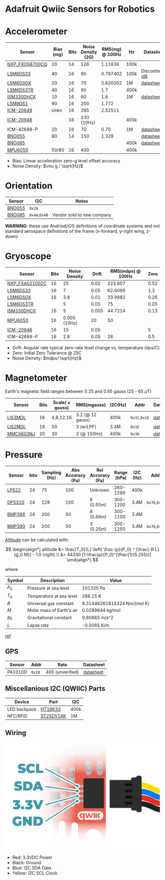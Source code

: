 # Adafruit Qwiic Sensors for Robotics

# Accelerometer

| Sensor               | Bias (mg)  | Bits | Noise Density (2G) | RMS(mg) @ 100Hz | Hz  | Datasheet |
|----------------------|------------|------|--------------------|-----------------|-----|-----------|
| [NXP_FXOS8700CQ][i1] | 20         | 14   | 126                | 1.11636         | 100k | |
| [LSM6DS33][i2]       | 40         | 16   | 90                 | 0.797402        | 100k | Discontinued [id8] |
| [LSM6DSOX][i3]       | 20         | 16   | 70                 | 0.620202        | 1M   | [datasheet][id2] |
| [LSM6DS3TR][i8]      | 40         | 16   | 90                 | 1.7             | 400k | |
| [ISM330DHCX][i4]     | 10         | 16   | 60                 | 1.8             | 1M   | [datasheet][id4] |
| [LSM9DS1][i5]        | 90         | 16   | 200                | 1.772           |      | |
| [ICM-20649][i6]      | Unkn       | 16   | 285                | 2.52511         |      | |
| [ICM-20948][i10]     |            | 16   | 230 (10Hz)         |                 | 400k | |
| ICM-42688-P          | 20         | 16   | 70                 | 0.70            | 1M   | [datasheet][id7] |
| [BNO055][i7]         | 80         | 14   | 150                | 1.329           |      | [datasheet][id5] |
| [BNO085][o2]         |            |      |                    |                 | 400k | [datasheet][id6] |
| [MPU6050][i9]        | 50/80      | 16   | 400                |                 | 400k | |

- Bias: Linear acceleration zero-g level offset accuracy
- Noise Density: $\mu g / \sqrt{Hz}$

[id2]: https://www.st.com/resource/en/datasheet/lsm6dsox.pdf
[id4]: https://www.st.com/resource/en/datasheet/ism330dhcx.pdf
[id5]: https://cdn-learn.adafruit.com/assets/assets/000/125/776/original/bst-bno055-ds000.pdf?1698865246
[id6]: https://www.ceva-dsp.com/wp-content/uploads/2019/10/BNO080_085-Datasheet.pdf
[id7]: https://invensense.tdk.com/wp-content/uploads/2020/04/ds-000347_icm-42688-p-datasheet.pdf
[id8]: https://www.st.com/resource/en/datasheet/lsm6ds33.pdf

# Orientation

| Sensor               | I2C  | Notes |
|----------------------|------|---|
| [BNO055][o1]         | `0x28` |   |
| [BNO085][o2]         | `0x4A`,`0x4B` | Vendor sold to new company |

[o1]: https://www.adafruit.com/product/4646
[o2]: https://www.adafruit.com/product/4754

**WARNING:** these use Andriod/iOS definitions of coordinate systems 
and not standard aerospace definitions of the frame (x-forward, y-right wing, z-down)

# Gryoscope

| Sensor               | Bits  | Noise Density | Drift | RMS(mdps) @ 100Hz | Zero |
|----------------------|-------|---------------|-------|-------------------|------|
| [NXP_FXAS21002C][i1] | 16    | 25            | 0.02  | 223.607           | 0.52 |
| [LSM6DS33][i2]       | 16    | 7             | 0.05  | 62.6099           | 1.3  |
| [LSM6DSOX][i3]       | 16    | 3.8           | 0.01  | 33.9882           | 0.26 |
| [LSM6DS3TR][i8]      |       | 5             | 0.05  | 75                | 0.05 |
| [ISM330DHCX][i4]     | 16    | 5             | 0.005 | 44.7214           | 0.13 |
| [MPU6050][i9]        | 16    | 0.005 (10Hz)  | 20    | 50                |      |
| [ICM-20948][i10]     | 16    | 15            | 0.05  |                   | 5    |
| ICM-42688-P          | 16    | 2.8           | 0.05  | 28                | 0.5  |

- Drift: Angular rate typical zero-rate level change vs. temperature (dps/C)
- Zero: Initial Zero Tolerance @ 25C
- Noise Density: $mdps/ \sqrt{Hz}$

[i1]: https://www.adafruit.com/product/3463
[i2]: https://www.adafruit.com/product/4485
[i3]: https://www.adafruit.com/product/4517
[i4]: https://www.adafruit.com/product/4502
[i5]: https://www.adafruit.com/product/4634
[i6]: https://www.adafruit.com/product/4464
[i7]: https://www.adafruit.com/product/4646
[i8]: https://www.adafruit.com/product/4503
[i9]: https://www.adafruit.com/product/3886
[i10]: https://www.adafruit.com/product/4554

# Magnetometer

Earth's magnetic field ranges between 0.25 and 0.65 gauss (25 - 65 $\mu$T)

| Sensor | Bits | Scale( $\pm$ gauss) | RMS(mgauss)      | I2C(Hz) | Addr | Datasheet |
|--------|------|---------------------|------------------|---------|------|-----------|
|[LIS3MDL][mag1]   | 16 | 4,8,12,16   | 3.2 (@ 12 gauss) | 400k    |`0x1C`,`0x1E`| [datasheet][ds1] |
|[LIS2MDL][mag2]   | 16 | 50          | 3 (w/LPF)        | 3.4M    |`0x1E`| [datasheet][ds2] |
|[MMC5603NJ][mag3] | 20 | 30          | 2 (@ 150Hz)      | 400k    |`0x30`| [datasheet][ds3] |

[mag1]: https://www.adafruit.com/product/4479
[mag2]: https://www.adafruit.com/product/4488
[mag3]: https://www.adafruit.com/product/5579
[ds1]: https://www.st.com/resource/en/datasheet/lis3mdl.pdf
[ds2]: https://www.st.com/resource/en/datasheet/lis2mdl.pdf
[ds3]: https://cdn-learn.adafruit.com/assets/assets/000/113/957/original/MMC5603NJ_RevB_7-12-18.pdf?1659554945

# Pressure

| Sensor       | bits | Sampling (Hz) | Abs Accuracy (Pa) | Rel Accuracy (Pa) | Range (hPa) | I2C (Hz) | Addr | Datasheet |
|--------------|------|---------------|-------------------|-------------------|-------------|----------|------|-----------|
| [LPS22][p1]  | 24   | 75            | 100               | Unknown           | 260-1260    | 400k     |      | [datasheet][gds3] |
| [DPS310][p2] | 24   | 128           | 100               | 6 (0.55m)         | 300-1200    | 3.4M     |`0x76`,`0x77`| [datasheet][gds1] |
| [BMP388][p4] | 24   | 200           | 50                | 8 (0.66m)         | 300-1100    | 3.4M     |      | |
| [BMP390][p3] | 24   | 200           | 50                | 3 (0.25m)         | 300-1250    | 3.4M     |`0x76`,`0x77`| [datasheet][gds2] |

[gds1]: https://www.infineon.com/dgdl/Infineon-DPS310-DataSheet-v01_01-EN.pdf?fileId=5546d462576f34750157750826c42242
[gds2]: https://www.bosch-sensortec.com/media/boschsensortec/downloads/datasheets/bst-bmp390-ds002.pdf
[gds3]: https://www.st.com/resource/en/datasheet/dm00140895.pdf

[Altitude][peqn] can be calculated with:

$$
\begin{align*}
altitude &= \frac{T_0}{L} \left( \frac {p}{P_0} ^ {\frac{-R L}{g_0 M}} - 1.0 \right) \\
         &= 44330 [1-\frac{p}{P_0}^{\frac{1}{5.255}}]
\end{align*}
$$

where 

| Symbol | Description | Value |
|--------|-------------|-------|
| $P_0$ | Pressure at sea level     | 101325 Pa |
| $T_0$ | Temperature at sea level  | 288.15 K |
| $R$   | Universal gas constant    | 8.31446261815324 Nm/(mol K) |
| $M$   | Molar mass of Earth's air | 0.0289644 kg/mol |
| $g_0$ | Gravitational constant    | 9.80665 m/s^2 |
| $L$   | Lapse rate                | -0.0065 K/m |

[ref](https://www.mide.com/air-pressure-at-altitude-calculator)

[peqn]: https://cdn-shop.adafruit.com/datasheets/BST-BMP180-DS000-09.pdf
[p1]: https://www.adafruit.com/product/4633
[p2]: https://www.adafruit.com/product/4494
[p3]: https://www.adafruit.com/product/4816
[p4]: https://www.adafruit.com/product/3966

## GPS

| Sensor  | Addr   | Rate             | Datasheet |
|---------|--------|------------------|-----------|
| PA1010D | `0x10` | 400 (unverified) | [datasheet][gps1]

[gps1]: https://cdn-learn.adafruit.com/assets/assets/000/084/295/original/CD_PA1010D_Datasheet_v.03.pdf?1573833002

## Miscellanious I2C (QWIIC) Parts

| Device | Part | I2C |
|--------|------|-----|
| LED backpack | [HT16K33][misc1]   | 400k |
| NFC/RFID     | [ST25DV16K][misc2] | 1M   |

[misc1]: https://cdn-shop.adafruit.com/datasheets/ht16K33v110.pdf
[misc2]: https://cdn-learn.adafruit.com/assets/assets/000/093/906/original/st25dv04k.pdf?1596828496

## Wiring

![](./qwiic-pinout.jpg)

- Red: 3.3VDC Power
- Black: Ground
- Blue: I2C SDA Data
- Yellow: I2C SCL Clock




